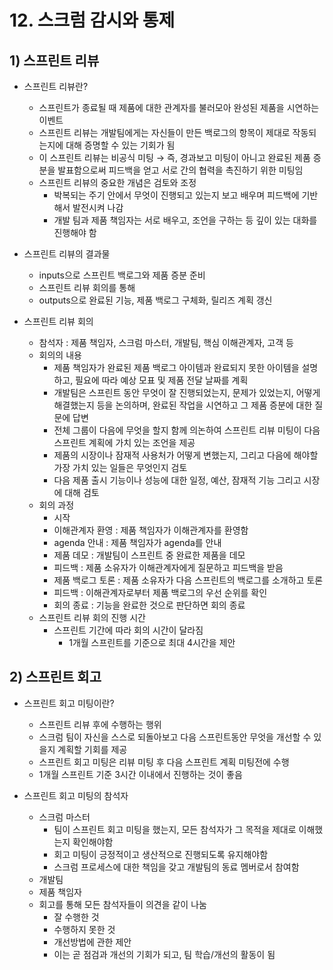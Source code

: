 # 12. 스크럼 감시와 통제

## 1) 스프린트 리뷰

- 스프린트 리뷰란?
    - 스프린트가 종료될 때 제품에 대한 관계자를 불러모아 완성된 제품을 시연하는 이벤트
    - 스프린트 리뷰는 개발팀에게는 자신들이 만든 백로그의 항목이 제대로 작동되는지에 대해 증명할 수 있는 기회가 됨
    - 이 스프린트 리뷰는 비공식 미팅 → 즉, 경과보고 미팅이 아니고 완료된 제품 증분을 발표함으로써 피드백을 얻고 서로 간의 협력을 촉진하기 위한 미팅임
    - 스프린트 리뷰의 중요한 개념은 검토와 조정
        - 박복되는 주기 안에서 무엇이 진행되고 있는지 보고 배우며 피드백에 기반해서 발전시켜 나감
        - 개발 팀과 제품 책임자는 서로 배우고, 조언을 구하는 등 깊이 있는 대화를 진행해야 함
        
- 스프린트 리뷰의 결과물
    - inputs으로 스프린트 백로그와 제품 증분 준비
    - 스프린트 리뷰 회의를 통해
    - outputs으로 완료된 기능, 제품 백로그 구체화, 릴리즈 계획 갱신

- 스프린트 리뷰 회의
    - 참석자 : 제품 책임자, 스크럼 마스터, 개발팀, 핵심 이해관계자, 고객 등
    - 회의의 내용
        - 제품 책임자가 완료된 제품 백로그 아이템과 완료되지 못한 아이템을 설명하고, 필요에 따라 예상 모표 및 제품 전달 날짜를 계획
        - 개발팀은 스프린트 동안 무엇이 잘 진행되었는지, 문제가 있었는지, 어떻게 해결했는지 등을 논의하며, 완료된 작업을 시연하고 그 제품 증분에 대한 질문에 답변
        - 전체 그룹이 다음에 무엇을 할지 함께 의논하여 스프린트 리뷰 미팅이 다음 스프린트 계획에 가치 있는 조언을 제공
        - 제품의 시장이나 잠재적 사용처가 어떻게 변했는지, 그리고 다음에 해야할 가장 가치 있는 일들은 무엇인지 검토
        - 다음 제품 출시 기능이나 성능에 대한 일정, 예산, 잠재적 기능 그리고 시장에 대해 검토
    - 회의 과정
        - 시작
        - 이해관계자 환영 : 제품 책임자가 이해관계자를 환영함
        - agenda 안내 : 제품 책임자가 agenda를 안내
        - 제품 데모 : 개발팀이 스프린트 중 완료한 제품을 데모
        - 피드백 : 제품 소유자가 이해관계자에게 질문하고 피드백을 받음
        - 제품 백로그 토론 : 제품 소유자가 다음 스프린트의 백로그를 소개하고 토론
        - 피드백 : 이해관계자로부터 제품 백로그의 우선 순위를 확인
        - 회의 종료 : 기능을 완료한 것으로 판단하면 회의 종료
    - 스프린트 리뷰 회의 진행 시간
        - 스프린트 기간에 따라 회의 시간이 달라짐
            - 1개월 스프린트를 기준으로 최대 4시간을 제안

## 2) 스프린트 회고

- 스프린트 회고 미팅이란?
    - 스프린트 리뷰 후에 수행하는 행위
    - 스크럼 팀이 자신을 스스로 되돌아보고 다음 스프린트동안 무엇을 개선할 수 있을지 계획할 기회를 제공
    - 스프린트 회고 미팅은 리뷰 미팅 후 다음 스프린트 계획 미팅전에 수행
    - 1개월 스프린트 기준 3시간 이내에서 진행하는 것이 좋음
    
- 스프린트 회고 미팅의 참석자
    - 스크럼 마스터
        - 팀이 스프린트 회고 미팅을 했는지, 모든 참석자가 그 목적을 제대로 이해했는지 확인해야함
        - 회고 미팅이 긍정적이고 생산적으로 진행되도록 유지해야함
        - 스크럼 프로세스에 대한 책임을 갖고 개발팀의 동료 멤버로서 참여함
    - 개발팀
    - 제품 책임자
    - 회고를 통해 모든 참석자들이 의견을 같이 나눔
        - 잘 수행한 것
        - 수행하지 못한 것
        - 개선방법에 관한 제안
        - 이는 곧 점검과 개선의 기회가 되고, 팀 학습/개선의 활동이 됨
